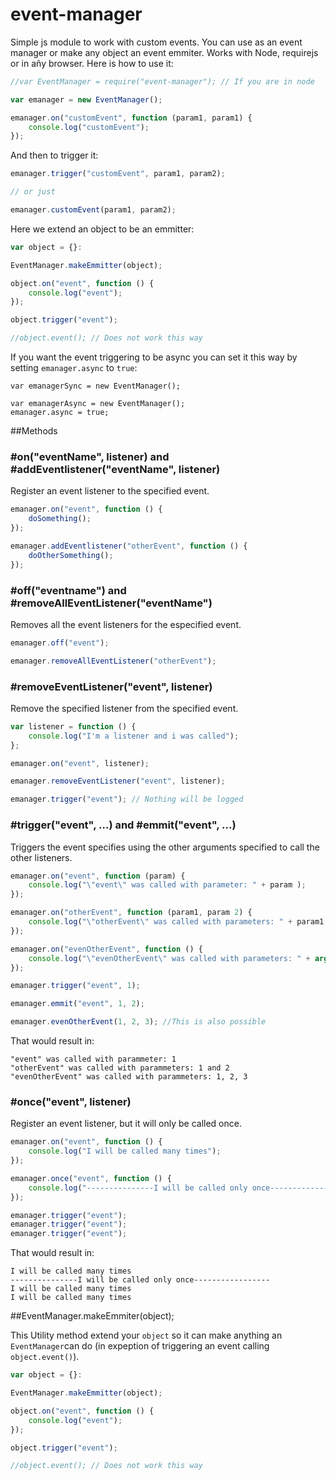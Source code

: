 event-manager
=============

Simple js module to work with custom events. You can use as an event manager or make any object an event emmiter. Works with Node, requirejs or in añy browser. Here is how to use it:

```javascript
//var EventManager = require("event-manager"); // If you are in node

var emanager = new EventManager();

emanager.on("customEvent", function (param1, param1) {
    console.log("customEvent");
});

```

And then to trigger it:

```javascript
emanager.trigger("customEvent", param1, param2);

// or just

emanager.customEvent(param1, param2);
```

Here we extend an object to be an emmitter:

```javascript
var object = {}:

EventManager.makeEmmitter(object);

object.on("event", function () {
    console.log("event");
});

object.trigger("event");

//object.event(); // Does not work this way
```

If you want the event triggering to be async you can set it this way by setting `emanager.async` to `true`:

```javascrit
var emanagerSync = new EventManager();

var emanagerAsync = new EventManager();
emanager.async = true;
```

##Methods

### #on("eventName", listener) and #addEventlistener("eventName", listener)

Register an event listener to the specified event.

```javascript
emanager.on("event", function () {
    doSomething();
});

emanager.addEventlistener("otherEvent", function () {
    doOtherSomething();
});
```

### #off("eventname") and #removeAllEventListener("eventName")

Removes all the event listeners for the especified event.

```javascript
emanager.off("event");

emanager.removeAllEventListener("otherEvent");
```

### #removeEventListener("event", listener)

Remove the specified listener from the specified event.

```javascript
var listener = function () {
    console.log("I'm a listener and i was called");
};

emanager.on("event", listener);

emanager.removeEventListener("event", listener);

emanager.trigger("event"); // Nothing will be logged

```

### #trigger("event", ...) and #emmit("event", ...)

Triggers the event specifies using the other arguments specified to call the other listeners.

```javascript
emanager.on("event", function (param) {
    console.log("\"event\" was called with parameter: " + param );
});

emanager.on("otherEvent", function (param1, param 2) {
    console.log("\"otherEvent\" was called with parameters: " + param1 + " and " + param2);
});

emanager.on("evenOtherEvent", function () {
    console.log("\"evenOtherEvent\" was called with parameters: " + arguments.join(", "));
});

emanager.trigger("event", 1);

emanager.emmit("event", 1, 2);

emanager.evenOtherEvent(1, 2, 3); //This is also possible
```

That would result in:

```
"event" was called with parammeter: 1
"otherEvent" was called with parammeters: 1 and 2
"evenOtherEvent" was called with parammeters: 1, 2, 3
```

### #once("event", listener)

Register an event listener, but it will only be called once.

```javascript
emanager.on("event", function () {
    console.log("I will be called many times");
});

emanager.once("event", function () {
    console.log("---------------I will be called only once-----------------");
});

emanager.trigger("event");
emanager.trigger("event");
emanager.trigger("event");
```

That would result in:

```
I will be called many times
---------------I will be called only once-----------------
I will be called many times
I will be called many times
```

##EventManager.makeEmmiter(object);

This Utility method extend your `object` so it can make anything an `EventManager`can do (in expeption of triggering an event calling `object.event()`).

```javascript
var object = {}:

EventManager.makeEmmitter(object);

object.on("event", function () {
    console.log("event");
});

object.trigger("event");

//object.event(); // Does not work this way
```